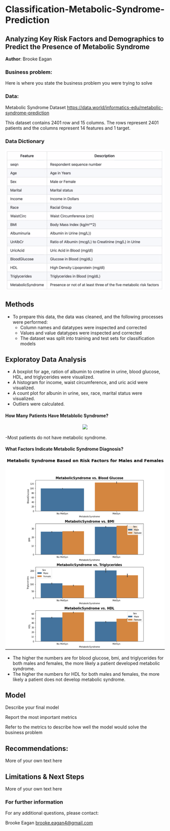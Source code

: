 # Classification-Metabolic-Syndrome-Prediction
## Analyzing Key Risk Factors and Demographics to Predict the Presence of Metabolic Syndrome 

**Author**: Brooke Eagan

### Business problem:

Here is where you state the business problem you were trying to solve


### Data:
Metabolic Syndrome Dataset https://data.world/informatics-edu/metabolic-syndrome-prediction

This dataset contains 2401 row and 15 columns. The rows represent 2401 patients and the columns represent 14 features and 1 target.
### Data Dictionary
<p align = "center"> 
  <img src = "Metabolic Syndrome Data Dictionary.png"> 
</p>

## Methods
- To prepare this data, the data was cleaned, and the following processes were performed:
  - Column names and datatypes were inspected and corrected 
  - Values and value datatypes were inspected and corrected
  - The dataset was split into training and test sets for classification models

## Exploratoy Data Analysis
- A boxplot for age, ration of albumin to creatine in urine, blood glucose, HDL, and triglycerides were visualized.
- A histogram for income, waist circumference, and uric acid were visualized.
- A count plot for albunin in urine, sex, race, marital status were visualized.
- Outliers were calculated.


#### How Many Patients Have Metablolic Syndrome?
<p align = "center"> 
  <img src = "https://raw.githubusercontent.com/Beagan19/Classification-Metabolic-Syndrome-Prediction/main/">
</p>

-Most patients do not have metabolic syndrome.

#### What Factors Indicate Metabolic Syndrome Diagnosis?
<p align = "center"> 
  <img src = "https://raw.githubusercontent.com/Beagan19/Classification-Metabolic-Syndrome-Prediction/main/Presence of Metabolic Syndrome Based on Risk Factors.png">
</p>

- The higher the numbers are for blood glucose, bmi, and triglycerides for both males and females, the more likely a patient developed metabolic syndrome.
- The higher the numbers for HDL for both males and females, the more likely a patient does not develop metabolic syndrome.

## Model

Describe your final model

Report the most important metrics

Refer to the metrics to describe how well the model would solve the business problem

## Recommendations:

More of your own text here


## Limitations & Next Steps

More of your own text here


### For further information


For any additional questions, please contact:

Brooke Eagan
brooke.eagan4@gmail.com
